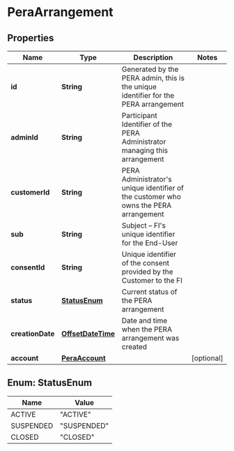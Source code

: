# PeraArrangement

## Properties
Name | Type | Description | Notes
------------ | ------------- | ------------- | -------------
**id** | **String** | Generated by the PERA admin, this is the unique identifier for the PERA arrangement | 
**adminId** | **String** | Participant Identifier of the PERA Administrator managing this arrangement | 
**customerId** | **String** | PERA Administrator&#x27;s unique identifier of the customer who owns the PERA arrangement | 
**sub** | **String** | Subject – FI&#x27;s unique identifier for the End-User | 
**consentId** | **String** | Unique identifier of the consent provided by the Customer to the FI | 
**status** | [**StatusEnum**](#StatusEnum) | Current status of the PERA arrangement | 
**creationDate** | [**OffsetDateTime**](OffsetDateTime.md) | Date and time when the PERA arrangement was created | 
**account** | [**PeraAccount**](PeraAccount.md) |  |  [optional]

<a name="StatusEnum"></a>
## Enum: StatusEnum
Name | Value
---- | -----
ACTIVE | &quot;ACTIVE&quot;
SUSPENDED | &quot;SUSPENDED&quot;
CLOSED | &quot;CLOSED&quot;
